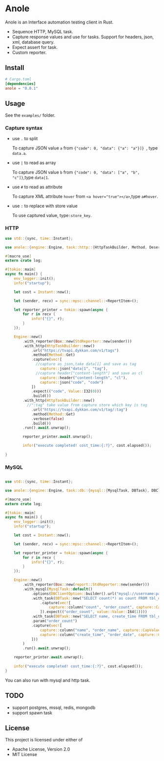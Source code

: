 # Anole
Anole is an Interface automation testing client in Rust.

* Sequence HTTP, MySQL task. 
* Capture response values and use for tasks. Support for headers, json, xml, database query.
* Expect assert for task.
* Custom reporter.



## Install

```toml
# Cargo.toml
[dependencies]
anole = "0.0.1"
```



## Usage

See the `examples/` folder.

### Capture syntax

* use `.` to split

  To capture JSON value `a` from `{"code": 0, "data": {"a": "a"}]} `, type `data.a`.

* use `|` to read as array

  To capture JSON value `b` from `{"code": 0, "data": ["a", "b", "c"]}`,type `data|1`.

* use `#` to read as attribute

  To capture XML attribute `hover` from `<a hover="true"></a>`,type `a#hover`.

* use `:` to replace with store value

  To use captured value, type`:store_key`.

### HTTP 

```rust
use std::{sync, time::Instant};

use anole::{engine::Engine, task::http::{HttpTaskBuilder, Method, Deserializer}, capture, report::{ReportItem, StdReporter}, value::Value};

#[macro_use]
extern crate log;

#[tokio::main]
async fn main() {
    env_logger::init();
    info!("startup");

    let cost = Instant::now();

    let (sender, recv) = sync::mpsc::channel::<ReportItem>();

    let reporter_printer = tokio::spawn(async {
        for r in recv {
            info!("{}", r);
        }
    });

    Engine::new()
        .with_reporter(Box::new(StdReporter::new(sender)))
        .with_http(HttpTaskBuilder::new()
            .url("https://tvapi.dykkan.com/v1/tags")
            .method(Method::Get)
            .capture(vec![
              //capture as json,take data[1] and save as tag
                capture::json("data|1", "tag"),
              //capture header["content-length"] and save as cl
                capture::header("content-length", "cl"),
                capture::json("code", "code")
            ])
            .expect(("code", Value::I32(0)))
            .build())
        .with_http(HttpTaskBuilder::new()
          //":tag" take value from capture store which key is tag 
            .url("https://tvapi.dykkan.com/v1/tag/:tag")
            .method(Method::Get)
            .verbose(false)
            .build())
        .run().await.unwrap();

        reporter_printer.await.unwrap();

        info!("execute completed! cost_time:{:?}", cost.elapsed());
    
}
```

### MySQL

```rust

use std::{sync, time::Instant};

use anole::{engine::Engine, task::db::{mysql::{MysqlTask, DBTask}, DBClientOption}, capture, value, report::{ReportItem, self}};

#[macro_use]
extern crate log;

#[tokio::main]
async fn main() {
    env_logger::init();
    info!("startup");

    let cost = Instant::now();

    let (sender, recv) = sync::mpsc::channel::<ReportItem>();

    let reporter_printer = tokio::spawn(async {
        for r in recv {
            info!("{}", r);
        }
    });

    Engine::new()
        .with_reporter(Box::new(report::StdReporter::new(sender)))
        .with_mysql(MysqlTask::default()
            .options(DBClientOption::builder().url("mysql://username:password@host/database").max_connections(5))
            .with_task(DBTask::new("SELECT count(*) as count FROM tbl_order")
                .capture(vec![
                    capture::column("count", "order_count", capture::CapValueType::Size)
                ]).expect(("order_count", value::Value::I64(1))))
            .with_task(DBTask::new("SELECT name, create_time FROM tbl_order LIMIT :order_count")
            .param("order_count")
            .capture(vec![
                capture::column("name", "order_name", capture::CapValueType::Str),
                capture::column("create_time", "order_date", capture::CapValueType::Date),
            ]))
        )
        .run().await.unwrap();

    reporter_printer.await.unwrap();
    
    info!("execute completed! cost_time:{:?}", cost.elapsed());
}
```

You can also run with mysql and http task.

## TODO

* support postgres, mssql, redis, mongodb
* support spawn task

## License

This project is licensed under either of

* Apache License, Version 2.0
* MIT License